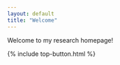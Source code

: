 ```yaml
---
layout: default
title: "Welcome"
---
```


Welcome to my research homepage!

{% include top-button.html %}
